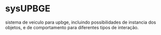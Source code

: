 # sysUPBGE
sistema de veiculo para upbge, incluindo possibilidades de instancia dos objetos, e de comportamento para diferentes tipos de interação.
